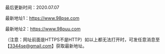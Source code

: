 最后更新时间：2020.07.07

最新地址1：https://www.98pse.com

最新地址2：https://www.98puu.com

（注意：网址前面是HTTPS不是HTTP）如以上都无法打开时，可发任意消息至【3344se@gmail.com】获取最新地址。

